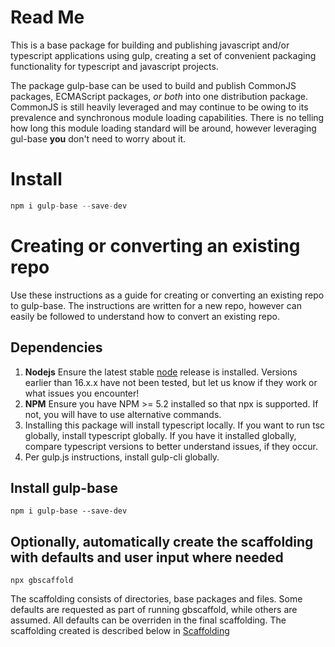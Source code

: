 # Read Me

This is a base package for building and publishing javascript and/or typescript applications using gulp, creating a
set of convenient packaging functionality for typescript and javascript projects.

The package gulp-base can be used to build and publish CommonJS packages, ECMAScript packages, _or both_ into one
distribution package. CommonJS is still heavily leveraged and may continue to be owing to its prevalence and
synchronous module loading capabilities. There is no telling how long this module loading standard will be around,
however leveraging gul-base **you** don't need to worry about it.

# Install

```` javascript
npm i gulp-base --save-dev
````

# Creating or converting an existing repo

Use these instructions as a guide for creating or converting an existing repo to gulp-base. The instructions are
written for a new repo, however can easily be followed to understand how to convert an existing repo.

## Dependencies

1. **Nodejs** Ensure the latest stable [node](https://www.nodejs.org) release is installed. Versions
   earlier than 16.x.x have not been tested, but let us know if they work or what issues you encounter!
2. **NPM** Ensure you have  NPM >= 5.2 installed so that npx is supported.  If not, you will have to use alternative 
   commands.
3. Installing this package will install typescript locally.  If you want to run tsc globally, install typescript 
   globally. If you have it installed globally, compare typescript versions to better understand issues, if they occur.
4. Per gulp.js instructions, install gulp-cli globally.

## Install gulp-base

```` 
npm i gulp-base --save-dev
````

## Optionally, automatically create the scaffolding with defaults and user input where needed

```` 
npx gbscaffold
````

The scaffolding consists of directories, base packages and files.  Some defaults are requested as part of running 
gbscaffold, while others are assumed.  All defaults can be overriden in the final scaffolding.  The scaffolding 
created is described below in [Scaffolding][1]




[1]: https://www.google.com




